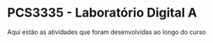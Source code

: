 # PCS3335 - Laboratório Digital A

Aqui estão as atividades que foram desenvolvidas ao longo do curso
